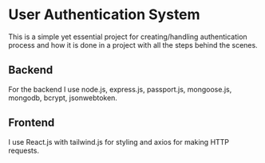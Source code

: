 # User Authentication System

This is a simple yet essential project for creating/handling authentication process and how it is done in a project with all the steps behind the scenes.

## Backend

For the backend I use node.js, express.js, passport.js, mongoose.js, mongodb, bcrypt, jsonwebtoken.

## Frontend

I use React.js with tailwind.js for styling and axios for making HTTP requests.
